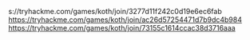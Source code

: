 s://tryhackme.com/games/koth/join/3277d11f242c0d19e6ec6fab
https://tryhackme.com/games/koth/join/ac26d57254471d7b9dc4b984
https://tryhackme.com/games/koth/join/73155c1614ccac38d3716aaa
